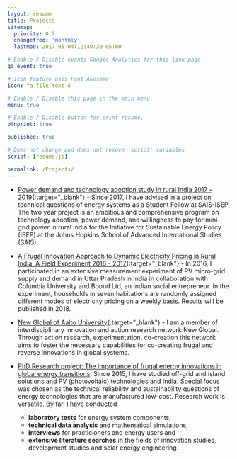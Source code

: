 ```yaml
---
layout: resume
title: Projects
sitemap:
  priority: 0.7
  changefreq: 'monthly'
  lastmod: 2017-05-04T12:49:30-05:00

# Enable / Disable events Google Analytics for this link page.
ga_event: true

# Icon feature uses Font Awesome
icon: fa-file-text-o

# Enable / Disable this page in the main menu.
menu: true

# Enable / Disable button for print resume.
btnprint: true

published: true

# Does not change and does not remove 'script' variables
script: [resume.js]

permalink: /Projects/
---
```


* [Power demand and technology adoption study in rural India 2017 - 2019](http://sais-isep.org/?p=1984){:target="_blank"} - Since 2017, I have advised in a project on technical questions of energy systems as a Student Fellow at SAIS-ISEP. The two year project is an ambitious and comprehensive program on technology adoption, power demand, and willingness to pay for mini-grid power in rural India for the Initiative for Sustainable Energy Policy (ISEP) at the Johns Hopkins School of Advanced International Studies (SAIS).

* [A Frugal Innovation Approach to Dynamic Electricity Pricing in Rural India: A Field Experiment 2016 - 2017](http://egap.org/registration/1662){:target="_blank"} - In 2016, I participated in an extensive measurement experiment of PV micro-grid supply and demand in Uttar Pradesh in India in collaboration with Columbia University and Boond Ltd, an Indian social entrepreneur. In the experiment, households in seven habitations are randomly assigned different modes of electricity pricing on a weekly basis.  Results will be published in 2018.

* [New Global of Aalto University](http://newglobal.aalto.fi){:target="_blank"} - I am a member of interdisciplinary innovation and action research network New Global. Through action research, experimentation, co-creation this network aims to foster the necessary capabilities for co-creating frugal and reverse innovations in global systems.

* <u>PhD Research project: The importance of frugal energy innovations in global energy transitions</u>. Since 2015, I have studied off-grid and island solutions and PV (photovoltaic) technologies and India. Special focus was chosen as the technical reliability and sustainability questions of energy technologies that are manufactured low-cost. Research work is versatile. By far, I have conducted<br>

  * **laboratory tests** for energy system components;
  * **technical data analysis** and mathematical simulations;
  * **interviews** for practicioners and energy users and
  * **extensive literature searches** in the fields of innovation studies, development studies and solar energy engineering.

